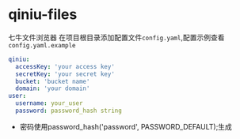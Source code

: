 # qiniu-files
七牛文件浏览器
在项目根目录添加配置文件`config.yaml`,配置示例查看`config.yaml.example`
```yaml
qiniu:
  accessKey: 'your access key'
  secretKey: 'your secret key'
  bucket: 'bucket name'
  domain: 'your domain'
user:
  username: your_user
  password: password_hash string
```
* 密码使用password_hash('password', PASSWORD_DEFAULT);生成



